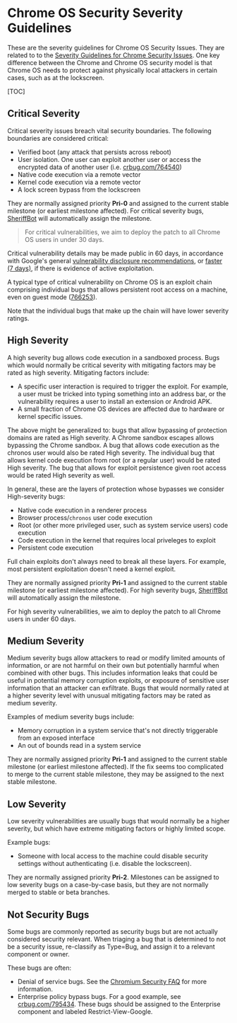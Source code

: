 # Chrome OS Security Severity Guidelines

These are the severity guidelines for Chrome OS Security
Issues. They are related to to the [Severity Guidelines for Chrome Security
Issues]. One key difference between the Chrome and  Chrome OS security model is
that Chrome OS needs to protect against physically local attackers in
certain cases, such as at the lockscreen.

[TOC]

## Critical Severity

Critical severity issues breach vital security boundaries. The following
boundaries are considered critical:

*   Verified boot (any attack that persists across reboot)
*   User isolation. One user can exploit another user or access
    the encrypted data of another user (i.e. [crbug.com/764540])
*   Native code execution via a remote vector
*   Kernel code execution via a remote vector
*   A lock screen bypass from the lockscreen

They are normally assigned priority **Pri-0** and assigned to the current
stable milestone (or earliest milestone affected). For critical severity
bugs, [SheriffBot] will automatically assign the milestone.

> For critical vulnerabilities, we aim to deploy the patch to all
> Chrome OS users in under 30 days.

Critical vulnerability details may be made public in 60
days, in accordance with Google's general
[vulnerability disclosure recommendations], or [faster (7 days)],
if there is evidence of active exploitation.

A typical type of critical vulnerability on Chrome OS is
an exploit chain comprising individual bugs that allows
persistent root access on a machine, even on guest mode ([766253]).

Note that the individual bugs that make up the chain will have lower
severity ratings.

## High Severity

A high severity bug allows code execution in a sandboxed process. Bugs
which would normally be critical severity with mitigating factors may be
rated as high severity. Mitigating factors include:

*   A specific user interaction is required to trigger the exploit.
    For example, a user must be tricked into typing something into an address
    bar, or the vulnerability requires a user to install an extension or
    Android APK.
*   A small fraction of Chrome OS devices are affected due to hardware
    or kernel specific issues.

The above might be generalized to: bugs that allow bypassing of protection
domains are rated as High severity. A Chrome sandbox escapes allows
bypassing the Chrome sandbox. A bug that allows code execution as the
chronos user would also be rated High severity. The individual bug that
allows kernel code execution from root (or a regular user) would be rated
High severity. The bug that allows for exploit persistence given root
access would be rated High severity as well.

In general, these are the layers of protection whose bypasses we consider
High-severity bugs:

*   Native code execution in a renderer process
*   Browser process/`chronos` user code execution
*   Root (or other more privileged user, such as system service users)
    code execution
*   Code execution in the kernel that requires local priveleges to exploit
*   Persistent code execution

Full chain exploits don't always need to break all these layers. For example,
most persistent exploitation doesn't need a kernel exploit.

They are normally assigned priority **Pri-1** and assigned to the current
stable milestone (or earliest milestone affected). For high severity bugs,
[SheriffBot] will automatically assign the milestone.

For high severity vulnerabilities, we aim to deploy the patch to all Chrome
users in under 60 days.

## Medium Severity

Medium severity bugs allow attackers to read or modify limited amounts of
information, or are not harmful on their own but potentially harmful when
combined with other bugs. This includes information leaks that could be
useful in potential memory corruption exploits, or exposure of sensitive
user information that an attacker can exfiltrate. Bugs that would normally
rated at a higher severity level with unusual mitigating factors may be
rated as medium severity.

Examples of medium severity bugs include:

*   Memory corruption in a system service that's not directly
    triggerable from an exposed interface
*   An out of bounds read in a system service

They are normally assigned priority **Pri-1** and assigned to the current
stable milestone (or earliest milestone affected). If the fix seems too
complicated to merge to the current stable milestone, they may be assigned
to the next stable milestone.

## Low Severity

Low severity vulnerabilities are usually bugs that would normally be a higher
severity, but which have extreme mitigating factors or highly limited scope.

Example bugs:

*   Someone with local access to the machine could disable security
    settings without authenticating (i.e. disable the lockscreen).

They are normally assigned priority **Pri-2**. Milestones can be assigned
to low severity bugs on a case-by-case basis, but they are not normally
merged to stable or beta branches.

## Not Security Bugs

Some bugs are commonly reported as security bugs but are not actually considered
security relevant. When triaging a bug that is determined to not be a security
issue, re-classify as Type=Bug, and assign it to a relevant component or owner.

These bugs are often:

* Denial of service bugs. See the [Chromium Security FAQ] for more information.
* Enterprise policy bypass bugs. For a good example, see [crbug.com/795434].
  These bugs should be assigned to the Enterprise component and labeled
  Restrict-View-Google.

[Severity Guidelines for Chrome Security Issues]: https://chromium.googlesource.com/chromium/src/+/master/docs/security/severity-guidelines.md
[crbug.com/764540]: https://bugs.chromium.org/p/chromium/issues/detail?id=764540
[SheriffBot]: https://www.chromium.org/issue-tracking/autotriage
[vulnerability disclosure recommendations]: https://security.googleblog.com/2010/07/rebooting-responsible-disclosure-focus.html
[faster (7 days)]: https://security.googleblog.com/2013/05/disclosure-timeline-for-vulnerabilities.html
[766253]: https://bugs.chromium.org/p/chromium/issues/detail?id=766253
[Chromium Security FAQ]: https://chromium.googlesource.com/chromium/src/+/master/docs/security/faq.md#TOC-Are-denial-of-service-issues-considered-security-bugs-
[crbug.com/795434]: https://bugs.chromium.org/p/chromium/issues/detail?id=795434
